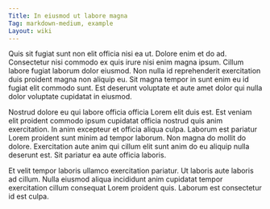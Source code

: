 ```yaml
---
Title: In eiusmod ut labore magna
Tag: markdown-medium, example
Layout: wiki
---
```

Quis sit fugiat sunt non elit officia nisi ea ut. Dolore enim et do ad. Consectetur nisi commodo ex quis irure nisi enim magna ipsum. Cillum labore fugiat laborum dolor eiusmod. Non nulla id reprehenderit exercitation duis proident magna non aliquip eu. Sit magna tempor in sunt enim eu id fugiat elit commodo sunt. Est deserunt voluptate et aute amet dolor qui nulla dolor voluptate cupidatat in eiusmod.

Nostrud dolore eu qui labore officia officia Lorem elit duis est. Est veniam elit proident commodo ipsum cupidatat officia nostrud quis anim exercitation. In anim excepteur et officia aliqua culpa. Laborum est pariatur Lorem proident sunt minim ad tempor laborum. Non magna do mollit do dolore. Exercitation aute anim qui cillum elit sunt anim do eu aliquip nulla deserunt est. Sit pariatur ea aute officia laboris.

Et velit tempor laboris ullamco exercitation pariatur. Ut laboris aute laboris ad cillum. Nulla eiusmod aliqua incididunt anim cupidatat tempor exercitation cillum consequat Lorem proident quis. Laborum est consectetur id est culpa.